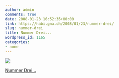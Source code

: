 ```yaml
---
author: admin
comments: true
date: 2008-01-23 16:52:35+00:00
link: https://habi.gna.ch/2008/01/23/nummer-drei/
slug: nummer-drei
title: Nummer Drei...
wordpress_id: 1165
categories:
- none
---
```



 [![](https://static.flickr.com/2066/2214858048_60da826c8b_m.jpg)](https://www.flickr.com/photos/habi/2214858048/)
   

 
  [Nummer Drei...](https://www.flickr.com/photos/habi/2214858048/)
    

 




  

